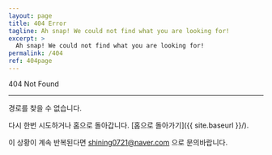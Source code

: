 ```yaml
---
layout: page
title: 404 Error
tagline: Ah snap! We could not find what you are looking for!
excerpt: >
  Ah snap! We could not find what you are looking for!
permalink: /404
ref: 404page
---
```


404 Not Found 

------

경로를 찾을 수 없습니다.

다시 한번 시도하거나 홈으로 돌아갑니다. [홈으로 돌아가기]({{ site.baseurl }}/).

이 상황이 계속 반복된다면 shining0721@naver.com 으로 문의바랍니다.
